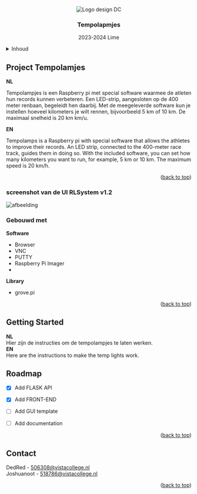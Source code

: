 <br />
<div align="center">
   
![Logo design DC](https://github.com/user-attachments/assets/b34354b4-8698-4ca9-b1ce-ec425a52f973)
 <h3 align="center">Tempolapmjes</h3>
 <p align="center">
    2023-2024 Lime
  </p>
</div>

<!-- TABLE OF CONTENTS -->
<details>
  <summary>Inhoud</summary>
  <ol>
    <li>
      <a href="#about-the-projec">Over het project</a>
      <ul>
        <li><a href="#built-with">Gebouwd met</a></li>
      </ul>
    </li>
    <li>
      <a href="#getting-started">Aan de slag</a>
      <ul>
        <li><a href="#prerequisites">Vereisten</a></li>
        <li><a href="#installation">Installatie</a></li>
      </ul>
    </li>
    <li><a href="#usage">Gebruik</a></li>
    <li><a href="#roadmap">Roadmap</a></li>
    <li><a href="#contact">Contact</a></li>
  </ol>
</details>

<!-- ABOUT THE PROJECT -->
## Project Tempolamjes 
  

**NL**

Tempolampjes is een Raspberry pi met special software waarmee de atleten hun records kunnen verbeteren. Een LED-strip, aangesloten op de 400 meter renbaan, begeleidt hen daarbij. Met de meegeleverde software kun je instellen hoeveel kilometers je wilt rennen, bijvoorbeeld 5 km of 10 km. De maximaal snelheid is 20 km km/u.

**EN**

Tempolamps is a Raspberry pi with special software that allows the athletes to improve their records. An LED strip, connected to the 400-meter race track, guides them in doing so. With the included software, you can set how many kilometers you want to run, for example, 5 km or 10 km. The maximum speed is 20 km/h.

<p align="right">(<a href="#readme-top">back to top</a>)</p>

### screenshot van de UI RLSystem v1.2 

![afbeelding](https://github.com/user-attachments/assets/ad54fbb2-c725-4f5e-a9a8-5d0d4ec0ed04)


<!--  Gebouw met  -->
<!-- This section should list any major frameworks/libraries used to bootstrap your project. Leave any add-ons/plugins for the acknowledgements section. Here are a few examples. -->
### Gebouwd met 
**Software**
* Browser <br>
* VNC
* PUTTY
* Raspberry Pi Imager
* 

**Library**
* grove.pi
  

<p align="right">(<a href="#readme-top">back to top</a>)</p>

## Getting Started
<!-- This is an example of how you may give instructions on setting up your project locally.
To get a local copy up and running follow these simple example steps. --> 
**NL**<br>
Hier zijn de instructies om de tempolampjes te laten werken.<br> 
**EN**<br>
Here are the instructions to make the temp lights work.



<!-- USAGE EXAMPLES -->
<!--## Usage

Use this space to show useful examples of how a project can be used. Additional screenshots, code examples and demos work well in this space. You may also link to more resources.

_For more examples, please refer to the [Documentation](https://example.com)_

<p align="right">(<a href="#readme-top">back to top</a>)</p> --> 


<!-- ROADMAP -->
## Roadmap

- [x] Add FLASK API 
- [x] Add FRONT-END 
- [ ] Add GUI template
- [ ] Add documentation 
  



<p align="right">(<a href="#readme-top">back to top</a>)</p>


<!-- CONTACT -->
## Contact

DedRed - 506308@vistacollege.nl<br>
Joshuanoot -  518786@vistacollege.nl


<p align="right">(<a href="#readme-top">back to top</a>)</p>

 
